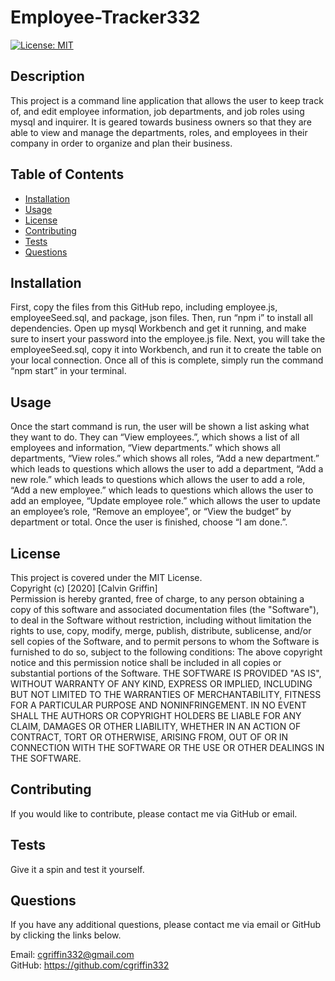 # Employee-Tracker332
[![License: MIT](https://img.shields.io/badge/License-MIT-yellow.svg)](https://opensource.org/licenses/MIT)

## Description

This project is a command line application that allows the user to keep track of, and edit employee information, job departments, and job roles using mysql and inquirer.  It is geared towards business owners so that they are able to view and manage the departments, roles, and employees in their company in order to organize and plan their business.

## Table of Contents

* [Installation](#installation)
* [Usage](#usage)
* [License](#license)
* [Contributing](#Contributing)
* [Tests](#tests)
* [Questions](#questions)

## Installation

First, copy the files from this GitHub repo, including employee.js, employeeSeed.sql, and package, json files. Then, run “npm i” to install all dependencies.  Open up mysql Workbench and get it running, and make sure to insert your password into the employee.js file.  Next, you will take the employeeSeed.sql, copy it into Workbench, and run it to create the table on your local connection. Once all of this is complete, simply run the command “npm start” in your terminal.

## Usage

Once the start command is run, the user will be shown a list asking what they want to do. They can “View employees.”, which shows a list of all employees and information, “View departments.” which shows all departments, “View roles.” which shows all roles, “Add a new department.” which leads to questions which allows the user to add a department,  “Add a new role.” which leads to questions which allows the user to add a role, “Add a new employee.” which leads to questions which allows the user to add an employee, “Update employee role.” which allows the user to update an employee’s role, “Remove an employee”, or “View the budget” by department or total.  Once the user is finished, choose “I am done.”.

## License

This project is covered under the MIT License. <br />
Copyright (c) [2020] [Calvin Griffin] <br />
Permission is hereby granted, free of charge, to any person obtaining a copy of this software and associated documentation files (the "Software"), to deal in the Software without restriction, including without limitation the rights to use, copy, modify, merge, publish, distribute, sublicense, and/or sell copies of the Software, and to permit persons to whom the Software is furnished to do so, subject to the following conditions:
The above copyright notice and this permission notice shall be included in all copies or substantial portions of the Software.
THE SOFTWARE IS PROVIDED "AS IS", WITHOUT WARRANTY OF ANY KIND, EXPRESS OR IMPLIED, INCLUDING BUT NOT LIMITED TO THE WARRANTIES OF MERCHANTABILITY, FITNESS FOR A PARTICULAR PURPOSE AND NONINFRINGEMENT. IN NO EVENT SHALL THE AUTHORS OR COPYRIGHT HOLDERS BE LIABLE FOR ANY CLAIM, DAMAGES OR OTHER LIABILITY, WHETHER IN AN ACTION OF CONTRACT, TORT OR OTHERWISE, ARISING FROM, OUT OF OR IN CONNECTION WITH THE SOFTWARE OR THE USE OR OTHER DEALINGS IN THE SOFTWARE.

## Contributing

If you would like to contribute, please contact me via GitHub or email.

## Tests

Give it a spin and test it yourself.

## Questions

If you have any additional questions, please contact me via email or GitHub by clicking the links below.

Email: cgriffin332@gmail.com <br />
GitHub: https://github.com/cgriffin332
